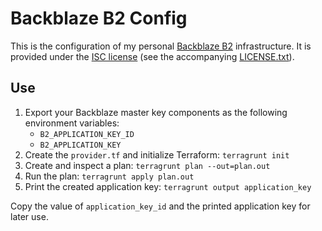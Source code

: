 # Backblaze B2 Config

This is the configuration of my personal [Backblaze B2](https://www.backblaze.com/b2/cloud-storage.html) infrastructure.
It is provided under the [ISC license](https://choosealicense.com/licenses/isc/) (see the accompanying [LICENSE.txt](./LICENSE.txt)).

## Use

1. Export your Backblaze master key components as the following environment variables:
   - `B2_APPLICATION_KEY_ID`
   - `B2_APPLICATION_KEY`
1. Create the `provider.tf` and initialize Terraform: `terragrunt init`
1. Create and inspect a plan: `terragrunt plan --out=plan.out`
1. Run the plan: `terragrunt apply plan.out`
1. Print the created application key: `terragrunt output application_key`

Copy the value of `application_key_id` and the printed application key for later use.
